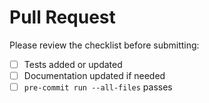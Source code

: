 # Pull Request

Please review the checklist before submitting:

- [ ] Tests added or updated
- [ ] Documentation updated if needed
- [ ] `pre-commit run --all-files` passes
